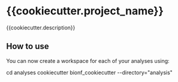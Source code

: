# {{cookiecutter.project_name}}

{{cookiecutter.description}}

## How to use

You can now create a workspace for each of your analyses using:

cd analyses
cookiecutter bionf_cookiecutter --directory="analysis"

